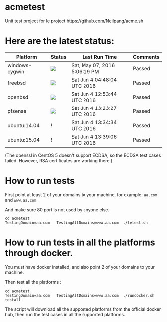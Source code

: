 # acmetest
Unit test project for le project https://github.com/Neilpang/acme.sh



# Here are the latest status:

| Platform | Status| Last Run Time| Comments|
-----------|-------|--------------|---------|
|windows-cygwin| ![](https://cdn.rawgit.com/Neilpang/letest/master/status/windows-cygwin.svg?1462640779)| Sat, May 07, 2016  5:06:19 PM| Passed |
|freebsd| ![](https://cdn.rawgit.com/Neilpang/letest/master/status/freebsd.svg?1465015684)| Sat Jun  4 04:48:04 UTC 2016| Passed |
|openbsd| ![](https://cdn.rawgit.com/Neilpang/letest/master/status/openbsd.svg?1465044824)| Sat Jun  4 12:53:44 UTC 2016| Passed |
|pfsense| ![](https://cdn.rawgit.com/Neilpang/letest/master/status/pfsense.svg?1465046607)| Sat Jun  4 13:23:27 UTC 2016| Passed |
|ubuntu:14.04| \![](https://cdn.rawgit.com/Neilpang/letest/master/status/ubuntu-14.04.svg?1465047274)| Sat Jun  4 13:34:34 UTC 2016| Passed |
|ubuntu:15.04| \![](https://cdn.rawgit.com/Neilpang/letest/master/status/ubuntu-15.04.svg?1465047546)| Sat Jun  4 13:39:06 UTC 2016| Passed |
(The openssl in CentOS 5 doesn't support ECDSA, so the ECDSA test cases failed. However, RSA certificates are working there.)

# How to run tests

First point at least 2 of your domains to your machine, 
for example: `aa.com` and `www.aa.com`

And make sure 80 port is not used by anyone else.

```
cd acmetest
TestingDomain=aa.com   TestingAltDomains=www.aa.com  ./letest.sh
```

# How to run tests in all the platforms through docker.

You must have docker installed, and also point 2 of your domains to your machine.

Then test all the platforms :

```
cd acmetest
TestingDomain=aa.com   TestingAltDomains=www.aa.com  ./rundocker.sh  testall
```

The script will download all the supported platforms from the official docker hub, then run the test cases in all the supported platforms.






